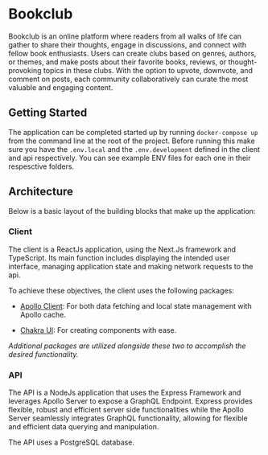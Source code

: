 # Bookclub

Bookclub is an online platform where readers from all walks of life can gather to share their thoughts, engage in discussions, and connect with fellow book enthusiasts. Users can create clubs based on genres, authors, or themes, and make posts about their favorite books, reviews, or thought-provoking topics in these clubs. With the option to upvote, downvote, and comment on posts, each community collaboratively can curate the most valuable and engaging content.

## Getting Started

The application can be completed started up by running `docker-compose up` from the command line at the root of the project. Before running this make sure you have the `.env.local` and the `.env.development` defined in the client and api respectively. You can see example ENV files for each one in their respesctive folders.

## Architecture

Below is a basic layout of the building blocks that make up the application:

### Client

The client is a ReactJs application, using the Next.Js framework and TypeScript. Its main function includes displaying the intended user interface, managing application state and making network requests to the api.

To achieve these objectives, the client uses the following packages:

- [Apollo Client](https://www.apollographql.com/docs/react/): For both data fetching and local state management with Apollo cache.

- [Chakra UI](https://chakra-ui.com/): For creating components with ease.

_Additional packages are utilized alongside these two to accomplish the desired functionality._

### API

The API is a NodeJs application that uses the Express Framework and leverages Apollo Server to expose a GraphQL Endpoint. Express provides flexible, robust and efficient server side functionalities while the Apollo Server seamlessly integrates GraphQL functionality, allowing for flexible and efficient data querying and manipulation.

The API uses a PostgreSQL database.
